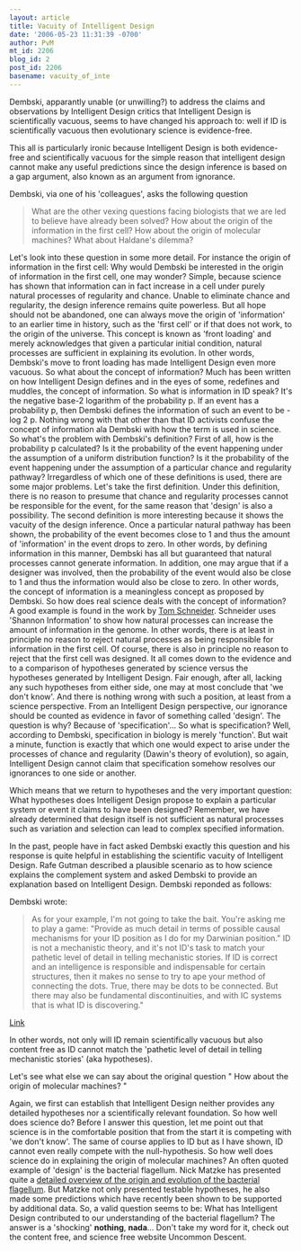 ```yaml
---
layout: article
title: Vacuity of Intelligent Design
date: '2006-05-23 11:31:39 -0700'
author: PvM
mt_id: 2206
blog_id: 2
post_id: 2206
basename: vacuity_of_inte
---
```

Dembski, apparantly unable (or unwilling?)  to address the claims and observations by Intelligent Design critics that Intelligent Design is scientifically vacuous, seems to have changed his approach to: well if ID is scientifically vacuous then evolutionary science is evidence-free.

This all is particularly ironic because Intelligent Design is both evidence-free and scientifically vacuous for the simple reason that intelligent design cannot make any useful predictions since the design inference is based on a gap argument, also known as an argument from ignorance.

Dembski, via one of his 'colleagues', asks the following question

> What are the other vexing questions facing biologists that we are led to believe have already been solved? How about the origin of the information in the first cell? How about the origin of molecular machines? What about Haldane's dilemma?

Let's look into these question in some more detail. For instance the origin of information in the first cell: Why would Dembski be interested in the origin of information in the first cell, one may wonder? Simple, because science has shown that information can in fact increase in a cell under purely natural processes of regularity and chance. Unable to eliminate chance and regularity, the design inference remains quite powerless. But all hope should not be abandoned, one can always move the origin of 'information' to an earlier time in history, such as the 'first cell' or if that does not work, to the origin of the universe. This concept is known as 'front loading' and merely acknowledges that given a particular initial condition, natural processes are sufficient in explaining its evolution. In other words, Dembski's move to front loading has made Intelligent Design even more vacuous. 
So what about the concept of information? Much has been written on how Intelligent Design defines and in the eyes of some, redefines and muddles, the concept of information. So what is information in ID speak? It's the negative base-2 logarithm of the probability p. If an event has a probability p, then Dembski defines the information of such an event to be -log 2 p. Nothing wrong with that other than that ID activists confuse the concept of information ala Dembski with how the term is used in science.
So what's the problem with Dembski's definition? First of all, how is the probability p calculated? Is it the probability of the event happening under the assumption of a uniform distribution function? Is it the probability of the event happening under the assumption of a particular chance and regularity pathway? Irregardless of which one of these definitions is used, there are some major problems. 
Let's take the first definition. Under this definition, there is no reason to presume that chance and regularity processes cannot be responsible for the event, for the same reason that 'design' is also a possibility. The second definition is more interesting because it shows the vacuity of the design inference. Once a particular natural pathway has been shown, the probability of the event becomes close to 1 and thus the amount of 'information' in the event drops to zero. In other words, by defining information in this manner, Dembski has all but guaranteed that natural processes cannot generate information. In addition, one may argue that if a designer was involved, then the probability of the event would also be close to 1 and thus the information would also be close to zero. In other words, the concept of information is a meaningless concept as proposed by Dembski.
So how does real science deals with the concept of information? A good example is found in the work by [Tom Schneider](http://www-lmmb.ncifcrf.gov/~toms/ac). Schneider uses 'Shannon Information' to show how natural processes can increase the amount of information in the genome. In other words, there is at least in principle no reason to reject natural processes as being responsible for information in the first cell.
Of course, there is also in principle no reason to reject that the first cell was designed. It all comes down to the evidence and to a comparison of hypotheses generated by science versus the hypotheses generated by Intelligent Design. Fair enough, after all, lacking any such hypotheses from either side, one may at most conclude that 'we don't know'. And there is nothing wrong with such a position, at least from a science perspective. From an Intelligent Design perspective, our ignorance should be counted as evidence in favor of something called 'design'. The question is why? Because of 'specification'...
So what is specification? Well, according to Dembski, specification in biology is merely 'function'. But wait a minute, function is exactly that which one would expect to arise under the processes of chance and regularity (Dawin's theory of evolution), so again, Intelligent Design cannot claim that specification somehow resolves our ignorances to one side or another.

Which means that we return to hypotheses and the very important question: What hypotheses does Intelligent Design propose to explain a particular system or event it claims to have been designed? Remember, we have already determined that design itself is not sufficient as natural processes such as variation and selection can lead to complex specified information.

In the past, people have in fact asked Dembski exactly this question and his response is quite helpful in establishing the scientific vacuity of Intelligent Design. Rafe Gutman described a plausible scenario as to how science explains the complement system and asked Dembski to provide an explanation based on Intelligent Design. Dembski reponded as follows:

Dembski wrote:

> As for your example, I'm not going to take the bait. You're asking me to play a game: "Provide as much detail in terms of possible causal mechanisms for your ID position as I do for my Darwinian position." ID is not a mechanistic theory, and it's not ID's task to match your pathetic level of detail in telling mechanistic stories. If ID is correct and an intelligence is responsible and indispensable for certain structures, then it makes no sense to try to ape your method of connecting the dots. True, there may be dots to be connected. But there may also be fundamental discontinuities, and with IC systems that is what ID is discovering."


[Link](http://www.iscid.org/boards/ubb-get_topic-f-6-t-000152.html)

In other words, not only will ID remain scientifically vacuous but also content free as ID cannot match the 'pathetic level of detail in telling mechanistic stories' (aka hypotheses).

Let's see what else we can say about the original question " How about the origin of molecular machines? "

Again, we first can establish that Intelligent Design neither provides any detailed hypotheses nor a scientifically relevant foundation. So how well does science do? Before I answer this question, let me point out that science is in the comfortable position that from the start it is competing with 'we don't know'. The same of course applies to ID but as I have shown, ID cannot even really compete with the null-hypothesis.
So how well does science do in explaining the origin of molecular machines? An often quoted example of 'design' is the bacterial flagellum. Nick Matzke has presented quite a [detailed overview of the origin and evolution of the bacterial flagellum](http://www.talkdesign.org/faqs/flagellum.html). But Matzke not only presented testable hypotheses, he also made some predictions which have recently been shown to be supported by additional data.
So, a valid question seems to be: What has Intelligent Design contributed to our understanding of the bacterial flagellum? The answer is a 'shocking'  **nothing**, **nada**...  Don't take my word for it, check out the content free, and science free website Uncommon Descent.
